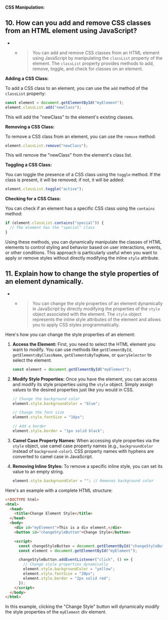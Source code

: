 **CSS Manipulation:**

## 10. How can you add and remove CSS classes from an HTML element using JavaScript?

- - > You can add and remove CSS classes from an HTML element using JavaScript by manipulating the `classList` property of the element. The `classList` property provides methods to add, remove, toggle, and check for classes on an element.

**Adding a CSS Class:**

To add a CSS class to an element, you can use the `add` method of the `classList` property:

```javascript
const element = document.getElementById("myElement");
element.classList.add("newClass");
```

This will add the "newClass" to the element's existing classes.

**Removing a CSS Class:**

To remove a CSS class from an element, you can use the `remove` method:

```javascript
element.classList.remove("newClass");
```

This will remove the "newClass" from the element's class list.

**Toggling a CSS Class:**

You can toggle the presence of a CSS class using the `toggle` method. If the class is present, it will be removed; if not, it will be added:

```javascript
element.classList.toggle("active");
```

**Checking for a CSS Class:**

You can check if an element has a specific CSS class using the `contains` method:

```javascript
if (element.classList.contains("special")) {
  // The element has the "special" class
}
```

Using these methods, you can dynamically manipulate the classes of HTML elements to control styling and behavior based on user interactions, events, or other conditions. This approach is particularly useful when you want to apply or remove styles without directly modifying the inline `style` attribute.

## 11. Explain how to change the style properties of an element dynamically.

- - > You can change the style properties of an element dynamically in JavaScript by directly modifying the properties of the `style` object associated with the element. The `style` object represents the inline style attributes of the element and allows you to apply CSS styles programmatically.

Here's how you can change the style properties of an element:

1. **Access the Element:**
   First, you need to select the HTML element you want to modify. You can use methods like `getElementById`, `getElementsByClassName`, `getElementsByTagName`, or `querySelector` to select the element.

   ```javascript
   const element = document.getElementById("myElement");
   ```

2. **Modify Style Properties:**
   Once you have the element, you can access and modify its style properties using the `style` object. Simply assign values to the desired properties just like you would in CSS.

   ```javascript
   // Change the background color
   element.style.backgroundColor = "blue";

   // Change the font size
   element.style.fontSize = "16px";

   // Add a border
   element.style.border = "1px solid black";
   ```

3. **Camel Case Property Names:**
   When accessing style properties via the `style` object, use camel case property names (e.g., `backgroundColor` instead of `background-color`). CSS property names with hyphens are converted to camel case in JavaScript.

4. **Removing Inline Styles:**
   To remove a specific inline style, you can set its value to an empty string.

   ```javascript
   element.style.backgroundColor = ""; // Removes background color
   ```

Here's an example with a complete HTML structure:

```html
<!DOCTYPE html>
<html>
  <head>
    <title>Change Element Style</title>
  </head>
  <body>
    <div id="myElement">This is a div element.</div>
    <button id="changeStyleButton">Change Style</button>

    <script>
      const changeStyleButton = document.getElementById("changeStyleButton");
      const element = document.getElementById("myElement");

      changeStyleButton.addEventListener("click", () => {
        // Change style properties dynamically
        element.style.backgroundColor = "yellow";
        element.style.fontSize = "20px";
        element.style.border = "2px solid red";
      });
    </script>
  </body>
</html>
```

In this example, clicking the "Change Style" button will dynamically modify the style properties of the `myElement` div element.
